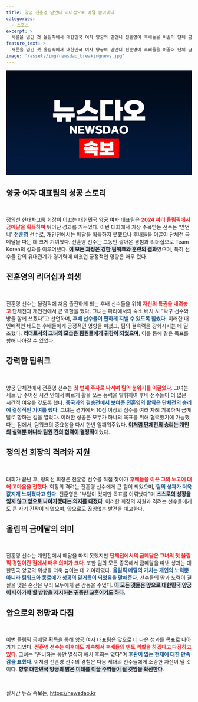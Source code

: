 ```yaml
---
title: 양궁 전훈영 맏언니 리더십으로 메달 쏟아내다
categories:
  - 스포츠
excerpt: >
  서른을 넘긴 첫 올림픽에서 대한민국 여자 양궁의 맏언니 전훈영이 후배들을 이끌어 단체 금메달 획득의 주역으로 활약했다. 정의선 회장은 그녀의 헌신을 칭찬하며 올림픽의 성공을 축하했다.
feature_text: >
  서른을 넘긴 첫 올림픽에서 대한민국 여자 양궁의 맏언니 전훈영이 후배들을 이끌어 단체 금메달 획득의 주역으로 활약했다. 정의선 회장은 그녀의 헌신을 칭찬하며 올림픽의 성공을 축하했다.
image: '/assets/img/newsdao_breakingnews.jpg'
---
```


<p><img src="/assets/img/newsdao_breakingnews.jpg" alt="pcversion 속보" /></p>

<h2 data-ke-size="size26">양궁 여자 대표팀의 성공 스토리</h2>

<p data-ke-size="size16">&nbsp;</p>

<div style="margin-bottom: 1em;">
  정의선 현대차그룹 회장이 이끄는 대한민국 양궁 여자 대표팀은 <b><span style="color: #ee2323;">2024 파리 올림픽에서 금메달을 획득하며</span></b> 뛰어난 성과를 거두었다. 이번 대회에서 가장 주목받는 선수는 '맏언니' <b><span style="color: #1a5490;">전훈영</span></b> 선수로, 개인전에서는 메달을 획득하지 못했으나 후배들을 이끌어 단체전 금메달을 따는 데 크게 기여했다. 전훈영 선수는 그동안 쌓아온 경험과 리더십으로 Team Korea의 성과를 이루어냈다. <b><span style="background-color: #21538527;">이 모든 과정은 강한 팀워크와 훈련의 결과</span></b>였으며, 특히 선수들 간의 유대관계가 경기력에 미쳤던 긍정적인 영향은 매우 컸다.
</div>

<h2 data-ke-size="size26">전훈영의 리더십과 희생</h2>

<p data-ke-size="size16">&nbsp;</p>

<div style="margin-bottom: 1em;">
  전훈영 선수는 올림픽에 처음 출전하게 되는 후배 선수들을 위해 <b><span style="color: #ee2323;">자신의 특권을 내려놓고</span></b> 단체전과 개인전에서 큰 역할을 했다. 그녀는 파리에서의 숙소 배치 시 “탁구 선수와 방을 함께 쓰겠다”고 선언하며, <b><span style="color: #1a5490;">후배 선수들이 편하게 지낼 수 있도록 힘썼다</span></b>. 이러한 대인배적인 태도는 후배들에게 긍정적인 영향을 미쳤고, 팀의 결속력을 강화시키는 데 일조했다. <b><span style="background-color: #21538527;">리더로서의 그녀의 모습은 팀원들에게 귀감이 되었으며</span></b>, 이를 통해 같은 목표를 향해 나아갈 수 있었다.
</div>

<h2 data-ke-size="size26">강력한 팀워크</h2>

<p data-ke-size="size16">&nbsp;</p>

<div style="margin-bottom: 1em;">
  양궁 단체전에서 전훈영 선수는 <b><span style="color: #ee2323;">첫 번째 주자로 나서며 팀의 분위기를 이끌었다</span></b>. 그녀는 세트 당 주어진 시간 안에서 빠르게 활을 쏘는 능력을 발휘하여 후배 선수들이 더 많은 시간적 여유를 갖도록 했다. <b><span style="color: #1a5490;">중국과의 결승전에서 보여준 전훈영의 활약은 단체전의 승리에 결정적인 기여를 했다</span></b>. 그녀는 경기에서 10점 이상의 점수를 여러 차례 기록하며 금메달로 향하는 길을 열었다. 이러한 성공은 모두가 하나의 목표를 위해 협력했기에 가능했다는 점에서, 팀워크의 중요성을 다시 한번 일깨워주었다. <b><span style="background-color: #21538527;">이처럼 단체전의 승리는 개인의 실력뿐 아니라 팀원 간의 협력이 결정적</span></b>이었다.
</div>

<h2 data-ke-size="size26">정의선 회장의 격려와 지원</h2>

<p data-ke-size="size16">&nbsp;</p>

<div style="margin-bottom: 1em;">
  대회가 끝난 후, 정의선 회장은 전훈영 선수를 직접 찾아가 <b><span style="color: #ee2323;">후배들을 이끈 그의 노고에 대해 고마움을 전했다</span></b>. 회장의 격려는 전훈영 선수에게 큰 힘이 되었으며, <b><span style="color: #1a5490;">팀의 성과가 더욱 값지게 느껴졌다고 한다</span></b>. 전훈영은 "부담이 컸지만 목표를 이뤄냈다"며 <b><span style="background-color: #21538527;">스스로의 성장을 잊지 않고 앞으로 나아가겠다는 의지를 다졌다</span></b>. 이러한 회장의 지원과 격려는 선수들에게도 큰 사기 진작이 되었으며, 앞으로도 끊임없는 발전을 예고한다.
</div>

<h2 data-ke-size="size26">올림픽 금메달의 의미</h2>

<p data-ke-size="size16">&nbsp;</p>

<div style="margin-bottom: 1em;">
  전훈영 선수는 개인전에서 메달을 따지 못했지만 <b><span style="color: #ee2323;">단체전에서의 금메달은 그녀의 첫 올림픽 경험이란 점에서 매우 의미가 크다</span></b>. 또한 팀의 모든 종목에서 금메달을 따낸 성과는 대한민국 양궁의 위상을 더욱 높이는 데 기여하였다. <b><span style="color: #1a5490;">올림픽 메달의 가치는 개인의 노력뿐 아니라 팀워크와 동료애가 성공의 밑거름이 되었음을 말해준다</span></b>. 선수들의 땀과 노력이 결실을 맺은 순간은 우리 모두에게 큰 감동을 주었다. <b><span style="background-color: #21538527;">이 모든 것들은 앞으로 대한민국 양궁이 나아가야 할 방향을 제시하는 귀중한 교훈이기도 하다</span></b>.
</div>

<h2 data-ke-size="size26">앞으로의 전망과 다짐</h2>

<p data-ke-size="size16">&nbsp;</p>

<div style="margin-bottom: 1em;">
  이번 올림픽 금메달 획득을 통해 양궁 여자 대표팀은 앞으로 더 나은 성과를 목표로 나아가게 되었다. <b><span style="color: #ee2323;">전훈영 선수는 이후에도 계속해서 후배들의 멘토 역할을 하겠다고 다짐하고 있다</span></b>. 그녀는 "준비하는 동안 열심히 해서 후회는 없다"며 <b><span style="color: #1a5490;">후환이 없는 현재에 대한 만족감을 표했다</span></b>. 이처럼 전훈영 선수의 경험은 다음 세대의 선수들에게 소중한 자산이 될 것이다. <b><span style="background-color: #21538527;">향후 대한민국 양궁의 밝은 미래를 이끌 주역들이 될 것임을 확신한다</span></b>.
</div>

<p data-ke-size="size16">&nbsp;</p>
실시간 뉴스 속보는, <a href="https://newsdao.kr" rel="dofollow">https://newsdao.kr</a>


